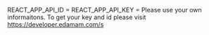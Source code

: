 REACT_APP_API_ID = 
REACT_APP_API_KEY =
Please use your own informaitons. To get your key and id please visit  https://developer.edamam.com/s